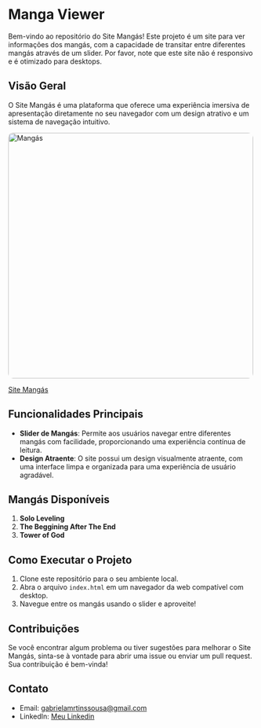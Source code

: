 # Manga Viewer

Bem-vindo ao repositório do Site Mangás! Este projeto é um site para ver informações dos mangás, com a capacidade de transitar entre diferentes mangás através de um slider. Por favor, note que este site não é responsivo e é otimizado para desktops.

## Visão Geral

O Site Mangás é uma plataforma que oferece uma experiência imersiva de apresentação diretamente no seu navegador com um design atrativo e um sistema de navegação intuitivo.

<img src="https://s1.ezgif.com/tmp/ezgif-1-4a1684f963.gif" alt="Mangás" width="500" heigh='400' style="border-radius: 10px;">

[Site Mangás](https://vaconer.github.io/Livros/)

## Funcionalidades Principais

- **Slider de Mangás**: Permite aos usuários navegar entre diferentes mangás com facilidade, proporcionando uma experiência contínua de leitura.
- **Design Atraente**: O site possui um design visualmente atraente, com uma interface limpa e organizada para uma experiência de usuário agradável.

## Mangás Disponíveis

1. **Solo Leveling**
2. **The Beggining After The End**
3. **Tower of God**

## Como Executar o Projeto

1. Clone este repositório para o seu ambiente local.
2. Abra o arquivo `index.html` em um navegador da web compatível com desktop.
3. Navegue entre os mangás usando o slider e aproveite!

## Contribuições

Se você encontrar algum problema ou tiver sugestões para melhorar o Site Mangás, sinta-se à vontade para abrir uma issue ou enviar um pull request. Sua contribuição é bem-vinda!

## Contato

- Email: gabrielamrtinssousa@gmail.com
- LinkedIn: [Meu Linkedin](https://www.linkedin.com/in/gabriel-martins-3b76b122a/)
